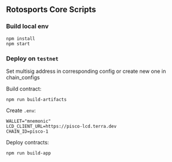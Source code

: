 ## Rotosports Core Scripts

### Build local env

```shell
npm install
npm start
```

### Deploy on `testnet`

Set multisig address in corresponding config or create new one in chain_configs

Build contract:
```shell
npm run build-artifacts
```

Create `.env`:
```shell
WALLET="mnemonic"
LCD_CLIENT_URL=https://pisco-lcd.terra.dev
CHAIN_ID=pisco-1
```

Deploy contracts:
```shell
npm run build-app
```

